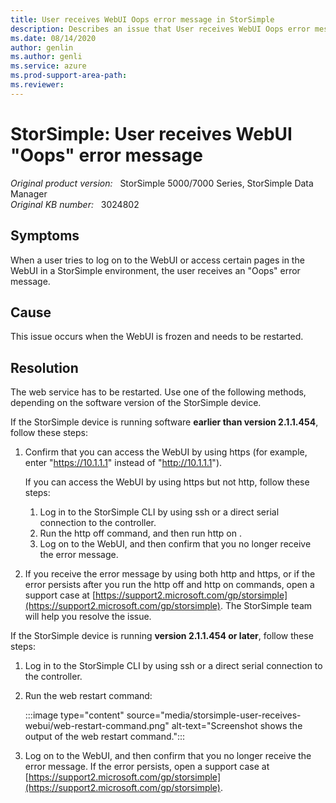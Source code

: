 ```yaml
---
title: User receives WebUI Oops error message in StorSimple
description: Describes an issue that User receives WebUI Oops error message in StorSimple.
ms.date: 08/14/2020
author: genlin
ms.author: genli
ms.service: azure
ms.prod-support-area-path: 
ms.reviewer: 
---
```

# StorSimple: User receives WebUI "Oops" error message

_Original product version:_ &nbsp; StorSimple 5000/7000 Series, StorSimple Data Manager  
_Original KB number:_ &nbsp; 3024802

## Symptoms

When a user tries to log on to the WebUI or access certain pages in the WebUI in a StorSimple environment, the user receives an "Oops" error message.

## Cause

This issue occurs when the WebUI is frozen and needs to be restarted.

## Resolution

The web service has to be restarted. Use one of the following methods, depending on the software version of the StorSimple device.

If the StorSimple device is running software **earlier than version 2.1.1.454**, follow these steps:

1. Confirm that you can access the WebUI by using https (for example, enter "https://10.1.1.1" instead of "http://10.1.1.1").

    If you can access the WebUI by using https but not http, follow these steps:

    1. Log in to the StorSimple CLI by using ssh or a direct serial connection to the controller.
    2. Run the http off command, and then run http on .
    3. Log on to the WebUI, and then confirm that you no longer receive the error message.

2. If you receive the error message by using both http and https, or if the error persists after you run the http off and http on commands, open a support case at [https://support2.microsoft.com/gp/storsimple](https://support2.microsoft.com/gp/storsimple). The StorSimple team will help you resolve the issue.
  
If the StorSimple device is running **version 2.1.1.454 or later**, follow these steps:

1. Log in to the StorSimple CLI by using ssh or a direct serial connection to the controller.
1. Run the web restart command:

    :::image type="content" source="media/storsimple-user-receives-webui/web-restart-command.png" alt-text="Screenshot shows the output of the web restart command.":::

3. Log on to the WebUI, and then confirm that you no longer receive the error message. If the error persists, open a support case at [https://support2.microsoft.com/gp/storsimple](https://support2.microsoft.com/gp/storsimple).

